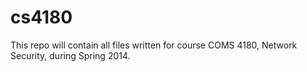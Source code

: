 cs4180
======

This repo will contain all files written for course COMS 4180, Network Security, during Spring 2014.

